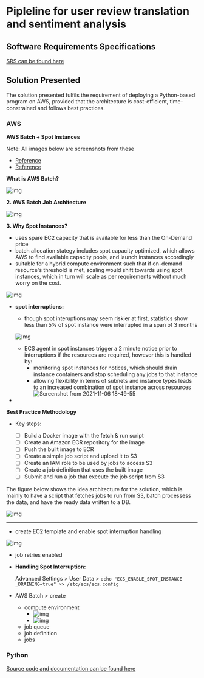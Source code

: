 # Pipleline for user review translation and sentiment analysis

## Software Requirements Specifications

[SRS can be found here](https://github.com/svf97/translation-pipline/blob/main/srs.md)

## Solution Presented

The solution presented fulfils the requirement of deploying a Python-based program on AWS, provided that the architecture is cost-efficient, time-constrained and follows best practices. 


### AWS

**AWS Batch + Spot Instances**


Note: All images below are screenshots from these

- [Reference](https://www.youtube.com/watch?v=Wrg8XvU6qqI)
- [Reference](https://aws.amazon.com/blogs/compute/creating-a-simple-fetch-and-run-aws-batch-job/#:~:text=AWS%20Batch%20executes%20jobs%20as,script%20and%20run%20your%20job.)

**What is AWS Batch?**

![img](https://user-images.githubusercontent.com/60857664/140624011-5d2a1acb-46f2-4ac8-b457-08a675ac2315.png)



**2. AWS Batch Job Architecture**

![img](https://user-images.githubusercontent.com/60857664/140624009-733706c2-1520-4951-ab2f-f40b34d45c7a.png)


**3. Why Spot Instances?**

- uses spare EC2 capacity that is available for less than the On-Demand price
- batch allocation stategy includes spot capacity optimized, which allows AWS to find available capacity pools, and launch instances accordingly
-  suitable for a hybrid compute environment such that if on-demand resource's threshold is met, scaling would shift towards using spot instances, which in turn will scale as per requirements without much worry on the cost. 

![img](https://user-images.githubusercontent.com/60857664/140624022-004137cf-f985-49f6-804c-4d2cac69ec9a.png)

- **spot interruptions:** 
    - though spot interuptions may seem riskier at first, statistics show less than 5% of spot instance were interrupted in a span of 3 months

    ![img](https://user-images.githubusercontent.com/60857664/140627554-0224d61a-d67b-40d0-94c7-cf300d83bd6b.png)  

    - ECS agent in spot instances trigger a 2 minute notice prior to interruptions if the resources are required, however this is handled by:
        -  monitoring spot instances for notices, which should drain instance containers and stop scheduling any jobs to that instance
        - allowing flexibility in terms of subnets and instance types leads to an increased combination of spot instance across resources
        ![Screenshot from 2021-11-06 18-49-55](https://user-images.githubusercontent.com/60857664/140628560-c590a9fe-c50e-4b4f-b466-6cbf0dece2af.png)




- 
**Best Practice Methodology**

- Key steps:

    - [ ] Build a Docker image with the fetch & run script
    - [ ] Create an Amazon ECR repository for the image
    - [ ] Push the built image to ECR
    - [ ] Create a simple job script and upload it to S3
    - [ ] Create an IAM role to be used by jobs to access S3
    - [ ] Create a job definition that uses the built image
    - [ ] Submit and run a job that execute the job script from S3

The figure below shows the idea architecture for the solution, which is mainly to have a script that fetches jobs to run from S3, batch processess the data, and have the ready data written to a DB.


![img](https://user-images.githubusercontent.com/60857664/140627570-7b90b61a-77fb-4ead-b55b-7150c968189b.png)

----

- create EC2 template and enable spot interruption handling

![img](https://user-images.githubusercontent.com/60857664/140624043-01af41ad-2728-4610-9640-6cc568f867da.png)

- job retries enabled

- **Handling Spot Interruption:** 

    Advanced Settings > User Data >
    `echo "ECS_ENABLE_SPOT_INSTANCE _DRAINING=true" >> /etc/ecs/ecs.config` 


- AWS Batch > create 
    - compute environment
        - ![img](https://user-images.githubusercontent.com/60857664/140624045-46d54d14-5fa4-479a-af35-9f1f6172c59c.png)
        - ![img](https://user-images.githubusercontent.com/60857664/140624046-843fdf25-4298-403c-92ae-36a85bcb35a4.png)
    - job queue
    - job definition
    - jobs


### Python

[Source code and documentation can be found here](https://github.com/svf97/translation-pipline/blob/main/README.md)
